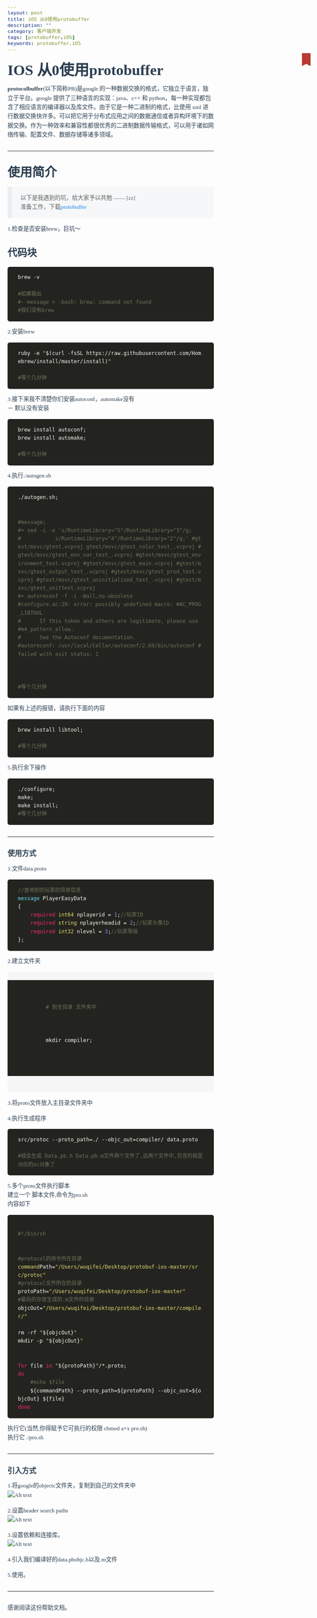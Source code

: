 ```yaml
---
layout: post
title: iOS 从0使用protobuffer
description: ""
category: 客户端开发
tags: [protobuffer,iOS]
keywords: protobuffer,iOS
---
```

<html>
 <head>
  <title>IOS 从0使用protobuffer</title>
  <basefont face="微软雅黑" size="2" />
  <meta http-equiv="Content-Type" content="text/html;charset=utf-8" />
  <meta name="exporter-version" content="Evernote Windows/277494; Windows/6.1.7601 Service Pack 1 (Win64);" />
  <meta name="content-class" content="maxiang" />
  <style>
    body, td {
      font-family: 微软雅黑;
      font-size: 10pt;
    }
  </style>
 </head>
 <body>
  <a name="342"> </a>
  <div>
   <a><span lang="v2" style="color: #2c3f51; line-height: 1.6;">
     <del style="position:relative;display:block;z-index:10;"></del></span></a>
   <a href="http://maxiang.io/#/?provider=evernote_int&amp;guid=f8d452e4-61b4-4980-be02-1bad5ee230b3&amp;notebook=IOS" style="position: absolute;color: #FFF;text-decoration: none;font-size: 12px;height: 25px;border-radius: 0;margin-top: -20px;right: 15px;background: rgba(0, 0, 0, 0);border-left: 10px solid #BB3A34;border-right: 10px solid #BB3A34;border-bottom: 5px solid rgba(0, 0, 0, 0);width: 0;text-indent:-100000px;">Edit</a>
   <div style="color: #2c3f51; line-height: 1.6;">
    <div style="line-height: 1.6;"></div>
    <div style="line-height: 1.6;"></div>
    <div style="line-height: 1.6;">
     <h1 style="font-size: 2.6em; margin: 1.2em 0 .6em 0; font-family: inherit; font-weight: bold; line-height: 1.1; color: inherit; margin-top: 21px; margin-bottom: 10.5px; text-align: start;">IOS 从0使用protobuffer</h1>
     <p style="margin: 0 0 1.1em; line-height: 1.6;"></p>
     <p style="margin: 0 0 1.1em; line-height: 1.6;"><strong style="font-weight: bold; line-height: 1.6;">protocolbuffer</strong>(以下简称PB)是google 的一种数据交换的格式，它独立于语言，独立于平台。google 提供了三种语言的实现：java、c++ 和 python，每一种实现都包含了相应语言的编译器以及库文件。由于它是一种二进制的格式，比使用 xml 进行数据交换快许多。可以把它用于分布式应用之间的数据通信或者异构环境下的数据交换。作为一种效率和兼容性都很优秀的二进制数据传输格式，可以用于诸如网络传输、配置文件、数据存储等诸多领域。</p>
    </div>
    <div style="line-height: 1.6;">
     <hr style="-moz-box-sizing: content-box; box-sizing: content-box; height: 0; margin-top: 21px; margin-bottom: 21px; border: 0; border-top: 1px solid rgba(102,128,153,0.1); margin: 2em 0; line-height: 1.6;" />
    </div>
    <div style="line-height: 1.6;">
     <h2 style="font-family: inherit; font-weight: bold; line-height: 1.1; color: inherit; margin-top: 21px; margin-bottom: 10.5px; font-size: 2.15em; margin: 1.2em 0 .6em 0; text-align: start;">使用简介</h2>
     <blockquote style="padding: 15px 20px; margin: 0 0 1.1em; border-left: 5px solid rgba(102,128,153,0.075); border-left-width: 10px; background-color: rgba(102,128,153,0.05); border-top-right-radius: 5px; border-bottom-right-radius: 5px;">
      <p style="margin: 0 0 1.1em; font-size: 1em; font-weight: 300; margin-bottom: 0; line-height: 1.6;">以下是我遇到的坑，给大家予以共勉 —— [zz] <br /> 准备工作，下载<a href="https://github.com/google/protobuf" style="background: transparent; color: #1980e6; text-decoration: none;" target="_blank">protobuffer</a></p>
     </blockquote>
     <p style="margin: 0 0 1.1em; line-height: 1.6;">1.检查是否安装brew，巨坑～</p>
    </div>
    <div style="line-height: 1.6;">
     <h3 style="font-family: inherit; font-weight: bold; color: inherit; margin-top: 21px; margin-bottom: 10.5px; font-size: 1.7em; margin: 1.2em 0 .6em 0; text-align: start; line-height: 1.6;">代码块</h3>
    </div>
    <div style="line-height: 1.6;">
     <pre style="font-family: 'Source Code Pro',monospace; white-space: pre-wrap; display: block; background-color: rgba(102,128,153,0.05); color: #333; word-wrap: break-word; font-size: .9em; background: #f6f6f6; line-height: 1.6; margin: 0 0 1.1em; padding: 0; border: 0; border-radius: 5px; text-align: start; word-break: break-all;"><code style="font-family: 'Source Code Pro',monospace; font-size: inherit; background-color: transparent; white-space: pre-wrap; border-radius: 0; color: #f8f8f2; display: block; background: #23241f; padding: 1.3em 2em;"><span style="line-height: 1.6; display: none; color: #75715e;">1.</span>brew -v<br /><span style="line-height: 1.6; display: none; color: #75715e;">2.</span><br /><span style="line-height: 1.6; display: none; color: #75715e;">3.</span><span style="line-height: 1.6; color: #75715e;">#如果输出</span><br /><span style="line-height: 1.6; display: none; color: #75715e;">4.</span><span style="line-height: 1.6; color: #75715e;">#--message &gt; -bash: brew: command not found</span><br /><span style="line-height: 1.6; display: none; color: #75715e;">5.</span><span style="line-height: 1.6; color: #75715e;">#我们没有brew</span><br /></code></pre>
     <p style="margin: 0 0 1.1em; line-height: 1.6;">2.安装brew</p>
    </div>
    <div style="line-height: 1.6;">
     <pre style="font-family: 'Source Code Pro',monospace; white-space: pre-wrap; display: block; background-color: rgba(102,128,153,0.05); color: #333; word-wrap: break-word; font-size: .9em; background: #f6f6f6; line-height: 1.6; margin: 0 0 1.1em; padding: 0; border: 0; border-radius: 5px; text-align: start; word-break: break-all;"><code style="font-family: 'Source Code Pro',monospace; font-size: inherit; background-color: transparent; white-space: pre-wrap; border-radius: 0; color: #f8f8f2; display: block; background: #23241f; padding: 1.3em 2em;"><span style="line-height: 1.6; display: none; color: #75715e;">1.</span>ruby <span style="line-height: 1.6;">-e</span> <span style="line-height: 1.6; color: #e6db74;">&quot;<span style="line-height: 1.6; color: #f8f8f2;">$(curl -fsSL https://raw.githubusercontent.com/Homebrew/install/master/install)</span>&quot;</span><br /><span style="line-height: 1.6; display: none; color: #75715e;">2.</span><br /><span style="line-height: 1.6; display: none; color: #75715e;">3.</span><span style="line-height: 1.6; color: #75715e;">#等个几分钟</span><br /></code></pre>
     <p style="margin: 0 0 1.1em; line-height: 1.6;">3.接下来我不清楚你们安装autoconf，automake没有 <br /> － 默认没有安装</p>
    </div>
    <div style="line-height: 1.6;">
     <pre style="font-family: 'Source Code Pro',monospace; white-space: pre-wrap; display: block; background-color: rgba(102,128,153,0.05); color: #333; word-wrap: break-word; font-size: .9em; background: #f6f6f6; line-height: 1.6; margin: 0 0 1.1em; padding: 0; border: 0; border-radius: 5px; text-align: start; word-break: break-all;"><code style="font-family: 'Source Code Pro',monospace; font-size: inherit; background-color: transparent; white-space: pre-wrap; border-radius: 0; color: #f8f8f2; display: block; background: #23241f; padding: 1.3em 2em;"><span style="line-height: 1.6; display: none; color: #75715e;">1.</span>brew install autoconf;<br /><span style="line-height: 1.6; display: none; color: #75715e;">2.</span>brew install automake;<br /><span style="line-height: 1.6; display: none; color: #75715e;">3.</span><br /><span style="line-height: 1.6; display: none; color: #75715e;">4.</span><span style="line-height: 1.6; color: #75715e;">#等个几分钟</span><br /></code></pre>
     <p style="margin: 0 0 1.1em; line-height: 1.6;">4.执行./autogen.sh</p>
    </div>
    <div style="line-height: 1.6;">
     <pre style="font-family: 'Source Code Pro',monospace; white-space: pre-wrap; display: block; background-color: rgba(102,128,153,0.05); color: #333; word-wrap: break-word; font-size: .9em; background: #f6f6f6; line-height: 1.6; margin: 0 0 1.1em; padding: 0; border: 0; border-radius: 5px; text-align: start; word-break: break-all;"><code style="font-family: 'Source Code Pro',monospace; font-size: inherit; background-color: transparent; white-space: pre-wrap; border-radius: 0; color: #f8f8f2; display: block; background: #23241f; padding: 1.3em 2em;"><span style="line-height: 1.6; display: none; color: #75715e;">1.</span>./autogen.sh;<br /><span style="line-height: 1.6; display: none; color: #75715e;">2.</span><br /><span style="line-height: 1.6; display: none; color: #75715e;">3.</span><br /><span style="line-height: 1.6; display: none; color: #75715e;">4.</span><span style="line-height: 1.6; color: #75715e;">#message;</span><br /><span style="line-height: 1.6; display: none; color: #75715e;">5.</span><span style="line-height: 1.6; color: #75715e;">#+ sed -i -e 's/RuntimeLibrary=&quot;5&quot;/RuntimeLibrary=&quot;3&quot;/g;</span><br /><span style="line-height: 1.6; display: none; color: #75715e;">6.</span><span style="line-height: 1.6; color: #75715e;">#           s/RuntimeLibrary=&quot;4&quot;/RuntimeLibrary=&quot;2&quot;/g;' #gtest/msvc/gtest.vcproj gtest/msvc/gtest_color_test_.vcproj #gtest/msvc/gtest_env_var_test_.vcproj #gtest/msvc/gtest_environment_test.vcproj #gtest/msvc/gtest_main.vcproj #gtest/msvc/gtest_output_test_.vcproj #gtest/msvc/gtest_prod_test.vcproj #gtest/msvc/gtest_uninitialized_test_.vcproj #gtest/msvc/gtest_unittest.vcproj</span><br /><span style="line-height: 1.6; display: none; color: #75715e;">7.</span><span style="line-height: 1.6; color: #75715e;">#+ autoreconf -f -i -Wall,no-obsolete</span><br /><span style="line-height: 1.6; display: none; color: #75715e;">8.</span><span style="line-height: 1.6; color: #75715e;">#configure.ac:29: error: possibly undefined macro: #AC_PROG_LIBTOOL</span><br /><span style="line-height: 1.6; display: none; color: #75715e;">9.</span><span style="line-height: 1.6; color: #75715e;">#      If this token and others are legitimate, please use #m4_pattern_allow.</span><br /><span style="line-height: 1.6; display: none; color: #75715e;">10.</span><span style="line-height: 1.6; color: #75715e;">#      See the Autoconf documentation.</span><br /><span style="line-height: 1.6; display: none; color: #75715e;">11.</span><span style="line-height: 1.6; color: #75715e;">#autoreconf: /usr/local/Cellar/autoconf/2.69/bin/autoconf #failed with exit status: 1</span><br /><span style="line-height: 1.6; display: none; color: #75715e;">12.</span><br /><span style="line-height: 1.6; display: none; color: #75715e;">13.</span><br /><span style="line-height: 1.6; display: none; color: #75715e;">14.</span><br /><span style="line-height: 1.6; display: none; color: #75715e;">15.</span><span style="line-height: 1.6; color: #75715e;">#等个几分钟</span><br /></code></pre>
     <p style="margin: 0 0 1.1em; line-height: 1.6;">如果有上述的报错，请执行下面的内容</p>
    </div>
    <div style="line-height: 1.6;">
     <pre style="font-family: 'Source Code Pro',monospace; white-space: pre-wrap; display: block; background-color: rgba(102,128,153,0.05); color: #333; word-wrap: break-word; font-size: .9em; background: #f6f6f6; line-height: 1.6; margin: 0 0 1.1em; padding: 0; border: 0; border-radius: 5px; text-align: start; word-break: break-all;"><code style="font-family: 'Source Code Pro',monospace; font-size: inherit; background-color: transparent; white-space: pre-wrap; border-radius: 0; color: #f8f8f2; display: block; background: #23241f; padding: 1.3em 2em;"><span style="line-height: 1.6; display: none; color: #75715e;">1.</span>brew install libtool;<br /><span style="line-height: 1.6; display: none; color: #75715e;">2.</span><br /><span style="line-height: 1.6; display: none; color: #75715e;">3.</span><span style="line-height: 1.6; color: #75715e;">#等个几分钟</span><br /></code></pre>
     <p style="margin: 0 0 1.1em; line-height: 1.6;">5.执行余下操作</p>
    </div>
    <div style="line-height: 1.6;">
     <pre style="font-family: 'Source Code Pro',monospace; white-space: pre-wrap; display: block; background-color: rgba(102,128,153,0.05); color: #333; word-wrap: break-word; font-size: .9em; background: #f6f6f6; line-height: 1.6; margin: 0 0 1.1em; padding: 0; border: 0; border-radius: 5px; text-align: start; word-break: break-all;"><code style="font-family: 'Source Code Pro',monospace; font-size: inherit; background-color: transparent; white-space: pre-wrap; border-radius: 0; color: #f8f8f2; display: block; background: #23241f; padding: 1.3em 2em;"><span style="line-height: 1.6; display: none; color: #75715e;">1.</span>./configure;<br /><span style="line-height: 1.6; display: none; color: #75715e;">2.</span>make;<br /><span style="line-height: 1.6; display: none; color: #75715e;">3.</span>make install;<br /><span style="line-height: 1.6; display: none; color: #75715e;">4.</span><span style="line-height: 1.6; color: #75715e;">#等个几分钟</span><br /></code></pre>
     <hr style="-moz-box-sizing: content-box; box-sizing: content-box; height: 0; margin-top: 21px; margin-bottom: 21px; border: 0; border-top: 1px solid rgba(102,128,153,0.1); margin: 2em 0; line-height: 1.6;" />
    </div>
    <div style="line-height: 1.6;">
     <h4 style="font-family: inherit; font-weight: bold; color: inherit; margin-top: 10.5px; margin-bottom: 10.5px; font-size: 1.25em; margin: 1.2em 0 .6em 0; text-align: start; line-height: 1.6;">使用方式</h4>
     <p style="margin: 0 0 1.1em; line-height: 1.6;">1.文件data.proto</p>
    </div>
    <div style="line-height: 1.6;">
     <pre style="font-family: 'Source Code Pro',monospace; white-space: pre-wrap; display: block; background-color: rgba(102,128,153,0.05); color: #333; word-wrap: break-word; font-size: .9em; background: #f6f6f6; line-height: 1.6; margin: 0 0 1.1em; padding: 0; border: 0; border-radius: 5px; text-align: start; word-break: break-all;"><code style="font-family: 'Source Code Pro',monospace; font-size: inherit; background-color: transparent; white-space: pre-wrap; border-radius: 0; color: #f8f8f2; display: block; background: #23241f; padding: 1.3em 2em;"><span style="line-height: 1.6; display: none; color: #75715e;">1.</span><span style="line-height: 1.6; color: #75715e;">//查询到的玩家的简单信息</span><br /><span style="line-height: 1.6; display: none; color: #75715e;">2.</span><span style="line-height: 1.6;"><span style="line-height: 1.6; color: #66d9ef;">message</span> <span style="line-height: 1.6; color: #f8f8f2;">PlayerEasyData</span><br /><span style="line-height: 1.6; display: none; color: #75715e;">3.</span></span>{<br /><span style="line-height: 1.6; display: none; color: #75715e;">4.</span>    <span style="line-height: 1.6; color: #f92672;">required</span> <span style="line-height: 1.6; color: #e6db74;">int64</span> nplayerid = <span style="line-height: 1.6; color: #ae81ff;">1</span>;<span style="line-height: 1.6; color: #75715e;">//玩家ID</span><br /><span style="line-height: 1.6; display: none; color: #75715e;">5.</span>    <span style="line-height: 1.6; color: #f92672;">required</span> <span style="line-height: 1.6; color: #e6db74;">string</span> nplayerheadid = <span style="line-height: 1.6; color: #ae81ff;">2</span>;<span style="line-height: 1.6; color: #75715e;">//玩家头像ID</span><br /><span style="line-height: 1.6; display: none; color: #75715e;">6.</span>    <span style="line-height: 1.6; color: #f92672;">required</span> <span style="line-height: 1.6; color: #e6db74;">int32</span> nlevel = <span style="line-height: 1.6; color: #ae81ff;">3</span>;<span style="line-height: 1.6; color: #75715e;">//玩家等级</span><br /><span style="line-height: 1.6; display: none; color: #75715e;">7.</span>};<br /></code></pre>
     <p style="margin: 0 0 1.1em; line-height: 1.6;">2.建立文件夹</p>
    </div>
    <div style="line-height: 1.6;">
     <pre style="font-family: 'Source Code Pro',monospace; white-space: pre-wrap; display: block; background-color: rgba(102,128,153,0.05); color: #333; word-wrap: break-word; font-size: .9em; background: #f6f6f6; line-height: 1.6; margin: 0 0 1.1em; padding: 0; border: 0; border-radius: 5px; text-align: start; word-break: break-all;">
       <code style="font-family: 'Source Code Pro',monospace; font-size: inherit; background-color: transparent; white-space: pre-wrap; border-radius: 0; color: #f8f8f2; display: block; background: #23241f; padding: 1.3em 2em;">
         <span style="line-height: 1.6; display: none; color: #75715e;">1.</span>
         <span style="line-height: 1.6; color: #75715e;"># 到主目录 文件夹中</span>
         <br />
         <span style="line-height: 1.6; display: none; color: #75715e;">2.</span>
         <span style="line-height: 1.6; display: none; color: #75715e;">3.</span>mkdir compiler;
         <br />
       </code>
     </pre>
     <p style="margin: 0 0 1.1em; line-height: 1.6;">3.将proto文件放入主目录文件夹中</p>
     <p style="margin: 0 0 1.1em; line-height: 1.6;">4.执行生成程序</p>
    </div>
    <div style="line-height: 1.6;">
     <pre style="font-family: 'Source Code Pro',monospace; white-space: pre-wrap; display: block; background-color: rgba(102,128,153,0.05); color: #333; word-wrap: break-word; font-size: .9em; background: #f6f6f6; line-height: 1.6; margin: 0 0 1.1em; padding: 0; border: 0; border-radius: 5px; text-align: start; word-break: break-all;"><code style="font-family: 'Source Code Pro',monospace; font-size: inherit; background-color: transparent; white-space: pre-wrap; border-radius: 0; color: #f8f8f2; display: block; background: #23241f; padding: 1.3em 2em;"><span style="line-height: 1.6; display: none; color: #75715e;">1.</span>src/protoc --proto_path=./ --objc_out=compiler/ data.proto<br /><span style="line-height: 1.6; display: none; color: #75715e;">2.</span><br /><span style="line-height: 1.6; display: none; color: #75715e;">3.</span><span style="line-height: 1.6; color: #75715e;">#就会生成 Data.pb.h Data.pb.m文件两个文件了,这两个文件中,包含的就是 对应的oc对象了</span><br /></code></pre>
     <p style="margin: 0 0 1.1em; line-height: 1.6;">5.多个proto文件执行脚本 <br /> 建立一个 脚本文件,命令为pro.sh <br /> 内容如下</p>
    </div>
    <div style="line-height: 1.6;">
     <pre style="font-family: 'Source Code Pro',monospace; white-space: pre-wrap; display: block; background-color: rgba(102,128,153,0.05); color: #333; word-wrap: break-word; font-size: .9em; background: #f6f6f6; line-height: 1.6; margin: 0 0 1.1em; padding: 0; border: 0; border-radius: 5px; text-align: start; word-break: break-all;"><code style="font-family: 'Source Code Pro',monospace; font-size: inherit; background-color: transparent; white-space: pre-wrap; border-radius: 0; color: #f8f8f2; display: block; background: #23241f; padding: 1.3em 2em;"><span style="line-height: 1.6; display: none; color: #75715e;">1.</span><br /><span style="line-height: 1.6; display: none; color: #75715e;">2.</span><span style="line-height: 1.6; color: #75715e;">#!/bin/sh<br /><span style="line-height: 1.6; display: none; color: #75715e;">3.</span><br /><span style="line-height: 1.6; display: none; color: #75715e;">4.</span></span><br /><span style="line-height: 1.6; display: none; color: #75715e;">5.</span><span style="line-height: 1.6; color: #75715e;">#protocol的命令所在目录</span><br /><span style="line-height: 1.6; display: none; color: #75715e;">6.</span><span style="line-height: 1.6; color: #e6db74;">command</span>Path=<span style="line-height: 1.6; color: #e6db74;">&quot;/Users/wuqifei/Desktop/protobuf-ios-master/src/protoc&quot;</span><br /><span style="line-height: 1.6; display: none; color: #75715e;">7.</span><span style="line-height: 1.6; color: #75715e;">#protocol文件所在的目录</span><br /><span style="line-height: 1.6; display: none; color: #75715e;">8.</span>protoPath=<span style="line-height: 1.6; color: #e6db74;">&quot;/Users/wuqifei/Desktop/protobuf-ios-master&quot;</span><br /><span style="line-height: 1.6; display: none; color: #75715e;">9.</span><span style="line-height: 1.6; color: #75715e;">#最后的存放生成的.m文件的目录</span><br /><span style="line-height: 1.6; display: none; color: #75715e;">10.</span>objcOut=<span style="line-height: 1.6; color: #e6db74;">&quot;/Users/wuqifei/Desktop/protobuf-ios-master/compiler/&quot;</span><br /><span style="line-height: 1.6; display: none; color: #75715e;">11.</span><br /><span style="line-height: 1.6; display: none; color: #75715e;">12.</span>rm -rf <span style="line-height: 1.6; color: #e6db74;">&quot;<span style="line-height: 1.6; color: #f8f8f2;">${objcOut}</span>&quot;</span><br /><span style="line-height: 1.6; display: none; color: #75715e;">13.</span>mkdir -p <span style="line-height: 1.6; color: #e6db74;">&quot;<span style="line-height: 1.6; color: #f8f8f2;">${objcOut}</span>&quot;</span><br /><span style="line-height: 1.6; display: none; color: #75715e;">14.</span><br /><span style="line-height: 1.6; display: none; color: #75715e;">15.</span><br /><span style="line-height: 1.6; display: none; color: #75715e;">16.</span><span style="line-height: 1.6; color: #f92672;">for</span> file <span style="line-height: 1.6; color: #f92672;">in</span> <span style="line-height: 1.6; color: #e6db74;">&quot;<span style="line-height: 1.6; color: #f8f8f2;">${protoPath}</span>&quot;</span>/*.proto;  <br /><span style="line-height: 1.6; display: none; color: #75715e;">17.</span><span style="line-height: 1.6; color: #f92672;">do</span>  <br /><span style="line-height: 1.6; display: none; color: #75715e;">18.</span>    <span style="line-height: 1.6; color: #75715e;">#echo $file </span><br /><span style="line-height: 1.6; display: none; color: #75715e;">19.</span>    <span style="line-height: 1.6; color: #f8f8f2;">${commandPath}</span> --proto_path=<span style="line-height: 1.6; color: #f8f8f2;">${protoPath}</span> --objc_out=<span style="line-height: 1.6; color: #f8f8f2;">${objcOut}</span> <span style="line-height: 1.6; color: #f8f8f2;">${file}</span> <br /><span style="line-height: 1.6; display: none; color: #75715e;">20.</span><span style="line-height: 1.6; color: #f92672;">done</span>  <br /></code></pre>
     <p style="margin: 0 0 1.1em; line-height: 1.6;">执行它(当然,你得赋予它可执行的权限 chmod a+x pro.sh) <br /> 执行它 ./pro.sh</p>
     <hr style="-moz-box-sizing: content-box; box-sizing: content-box; height: 0; margin-top: 21px; margin-bottom: 21px; border: 0; border-top: 1px solid rgba(102,128,153,0.1); margin: 2em 0; line-height: 1.6;" />
    </div>
    <div style="line-height: 1.6;">
     <h4 style="font-family: inherit; font-weight: bold; color: inherit; margin-top: 10.5px; margin-bottom: 10.5px; font-size: 1.25em; margin: 1.2em 0 .6em 0; text-align: start; line-height: 1.6;">引入方式</h4>
     <p style="margin: 0 0 1.1em; line-height: 1.6;">1.将google的objectc文件夹，复制到自己的文件夹中 <br /> <img src="../../../assets/img/proto1.png" type="image/png" alt="Alt text" longdesc="./proto1.png" style="border: 0; vertical-align: middle; max-width: 100%;" title="" /></p>
     <p style="margin: 0 0 1.1em; line-height: 1.6;">2.设置header search paths <br /> <img src="../../../assets/img/proto2.png" type="image/png" alt="Alt text" longdesc="./proto2.png" style="border: 0; vertical-align: middle; max-width: 100%;" title="" /></p>
     <p style="margin: 0 0 1.1em; line-height: 1.6;">3.设置依赖和连接库。 <br /> <img src="../../../assets/img/proto3.png" type="image/png" alt="Alt text" longdesc="./proto3.png" style="border: 0; vertical-align: middle; max-width: 100%;" title="" /></p>
     <p style="margin: 0 0 1.1em; line-height: 1.6;">4.引入我们编译好的data.pbobjc.h以及.m文件</p>
     <p style="margin: 0 0 1.1em; line-height: 1.6;">5.使用。</p>
     <hr style="-moz-box-sizing: content-box; box-sizing: content-box; height: 0; margin-top: 21px; margin-bottom: 21px; border: 0; border-top: 1px solid rgba(102,128,153,0.1); margin: 2em 0; line-height: 1.6;" />
     <p style="margin: 0 0 1.1em; line-height: 1.6;">感谢阅读这份帮助文档。</p>
    </div>
    <div style="line-height: 1.6;"></div>
   </div>
   <center style="display:none">
    %23%20IOS%20%u4ECE0%u4F7F%u7528protobuffer%0A%0A@%28IOS%29%5B%u5E2E%u52A9%2C%20protocolbuffer%2C%20ios%2C%20published%5D%0A%0A**protocolbuffer**%28%u4EE5%u4E0B%u7B80%u79F0PB%29%u662Fgoogle%20%u7684%u4E00%u79CD%u6570%u636E%u4EA4%u6362%u7684%u683C%u5F0F%uFF0C%u5B83%u72EC%u7ACB%u4E8E%u8BED%u8A00%uFF0C%u72EC%u7ACB%u4E8E%u5E73%u53F0%u3002google%20%u63D0%u4F9B%u4E86%u4E09%u79CD%u8BED%u8A00%u7684%u5B9E%u73B0%uFF1Ajava%u3001c++%20%u548C%20python%uFF0C%u6BCF%u4E00%u79CD%u5B9E%u73B0%u90FD%u5305%u542B%u4E86%u76F8%u5E94%u8BED%u8A00%u7684%u7F16%u8BD1%u5668%u4EE5%u53CA%u5E93%u6587%u4EF6%u3002%u7531%u4E8E%u5B83%u662F%u4E00%u79CD%u4E8C%u8FDB%u5236%u7684%u683C%u5F0F%uFF0C%u6BD4%u4F7F%u7528%20xml%20%u8FDB%u884C%u6570%u636E%u4EA4%u6362%u5FEB%u8BB8%u591A%u3002%u53EF%u4EE5%u628A%u5B83%u7528%u4E8E%u5206%u5E03%u5F0F%u5E94%u7528%u4E4B%u95F4%u7684%u6570%u636E%u901A%u4FE1%u6216%u8005%u5F02%u6784%u73AF%u5883%u4E0B%u7684%u6570%u636E%u4EA4%u6362%u3002%u4F5C%u4E3A%u4E00%u79CD%u6548%u7387%u548C%u517C%u5BB9%u6027%u90FD%u5F88%u4F18%u79C0%u7684%u4E8C%u8FDB%u5236%u6570%u636E%u4F20%u8F93%u683C%u5F0F%uFF0C%u53EF%u4EE5%u7528%u4E8E%u8BF8%u5982%u7F51%u7EDC%u4F20%u8F93%u3001%u914D%u7F6E%u6587%u4EF6%u3001%u6570%u636E%u5B58%u50A8%u7B49%u8BF8%u591A%u9886%u57DF%u3002%0A%20%0A-------------------%0A%0A%23%23%20%u4F7F%u7528%u7B80%u4ECB%0A%0A%3E%20%u4EE5%u4E0B%u662F%u6211%u9047%u5230%u7684%u5751%uFF0C%u7ED9%u5927%u5BB6%u4E88%u4EE5%u5171%u52C9%20%20%20%20%u2014%u2014%20%5Bzz%5D%0A%u51C6%u5907%u5DE5%u4F5C%uFF0C%u4E0B%u8F7D%5Bprotobuffer%5D%28https%3A//github.com/google/protobuf%29%0A%0A1.%u68C0%u67E5%u662F%u5426%u5B89%u88C5brew%uFF0C%u5DE8%u5751%uFF5E%0A%0A%23%23%23%20%u4EE3%u7801%u5757%0A%60%60%60%20bash%0Abrew%20-v%0A%0A%23%u5982%u679C%u8F93%u51FA%0A%23--message%20%3E%20-bash%3A%20brew%3A%20command%20not%20found%0A%23%u6211%u4EEC%u6CA1%u6709brew%0A%60%60%60%0A%0A2.%u5B89%u88C5brew%0A%60%60%60%20bash%0Aruby%20-e%20%22%24%28curl%20-fsSL%20https%3A//raw.githubusercontent.com/Homebrew/install/master/install%29%22%0A%0A%23%u7B49%u4E2A%u51E0%u5206%u949F%0A%60%60%60%0A3.%u63A5%u4E0B%u6765%u6211%u4E0D%u6E05%u695A%u4F60%u4EEC%u5B89%u88C5autoconf%uFF0Cautomake%u6CA1%u6709%0A%09%uFF0D%20%u9ED8%u8BA4%u6CA1%u6709%u5B89%u88C5%0A%60%60%60%20bash%0Abrew%20install%20autoconf%3B%0Abrew%20install%20automake%3B%0A%0A%23%u7B49%u4E2A%u51E0%u5206%u949F%0A%60%60%60%0A%0A4.%u6267%u884C./autogen.sh%0A%60%60%60%20bash%0A./autogen.sh%3B%0A%0A%0A%23message%3B%0A%23+%20sed%20-i%20-e%20%27s/RuntimeLibrary%3D%225%22/RuntimeLibrary%3D%223%22/g%3B%0A%23%20%20%20%20%20%20%20%20%20%20%20s/RuntimeLibrary%3D%224%22/RuntimeLibrary%3D%222%22/g%3B%27%20%23gtest/msvc/gtest.vcproj%20gtest/msvc/gtest_color_test_.vcproj%20%23gtest/msvc/gtest_env_var_test_.vcproj%20%23gtest/msvc/gtest_environment_test.vcproj%20%23gtest/msvc/gtest_main.vcproj%20%23gtest/msvc/gtest_output_test_.vcproj%20%23gtest/msvc/gtest_prod_test.vcproj%20%23gtest/msvc/gtest_uninitialized_test_.vcproj%20%23gtest/msvc/gtest_unittest.vcproj%0A%23+%20autoreconf%20-f%20-i%20-Wall%2Cno-obsolete%0A%23configure.ac%3A29%3A%20error%3A%20possibly%20undefined%20macro%3A%20%23AC_PROG_LIBTOOL%0A%23%20%20%20%20%20%20If%20this%20token%20and%20others%20are%20legitimate%2C%20please%20use%20%23m4_pattern_allow.%0A%23%20%20%20%20%20%20See%20the%20Autoconf%20documentation.%0A%23autoreconf%3A%20/usr/local/Cellar/autoconf/2.69/bin/autoconf%20%23failed%20with%20exit%20status%3A%201%0A%0A%0A%0A%23%u7B49%u4E2A%u51E0%u5206%u949F%0A%60%60%60%0A%u5982%u679C%u6709%u4E0A%u8FF0%u7684%u62A5%u9519%uFF0C%u8BF7%u6267%u884C%u4E0B%u9762%u7684%u5185%u5BB9%0A%60%60%60%20bash%0Abrew%20install%20libtool%3B%0A%0A%23%u7B49%u4E2A%u51E0%u5206%u949F%0A%60%60%60%0A%0A5.%u6267%u884C%u4F59%u4E0B%u64CD%u4F5C%0A%60%60%60%20bash%0A./configure%3B%0Amake%3B%0Amake%20install%3B%0A%23%u7B49%u4E2A%u51E0%u5206%u949F%0A%60%60%60%0A%0A----%0A%23%23%23%23%u4F7F%u7528%u65B9%u5F0F%0A%0A1.%u6587%u4EF6data.proto%0A%60%60%60%20protobuf%0A//%u67E5%u8BE2%u5230%u7684%u73A9%u5BB6%u7684%u7B80%u5355%u4FE1%u606F%0Amessage%20PlayerEasyData%0A%7B%0A%20%20%20%20required%20int64%20nplayerid%20%3D%201%3B//%u73A9%u5BB6ID%0A%20%20%20%20required%20string%20nplayerheadid%20%3D%202%3B//%u73A9%u5BB6%u5934%u50CFID%0A%20%20%20%20required%20int32%20nlevel%20%3D%203%3B//%u73A9%u5BB6%u7B49%u7EA7%0A%7D%3B%0A%60%60%60%0A%0A2.%u5EFA%u7ACB%u6587%u4EF6%u5939%0A%60%60%60%20bash%0A%23%20%u5230compiler%20%u6587%u4EF6%u5939%u4E2D%0Acd%20compiler%3B%0Amkdir%20build%3B%0Amkdir%20 %3B%0A%60%60%60%0A%0A3.%u5C06proto%u6587%u4EF6%u653E%u5165src%u6587%u4EF6%u5939%u4E2D%0A%0A4.%u6267%u884C%u751F%u6210%u7A0B%u5E8F%0A%60%60%60%20bash%0Asrc/protoc%20--proto_path%3Dsrc%20--objc_out%3D %20data.proto%0A%0A%23%u5C31%u4F1A%u751F%u6210%20Data.pb.h%20Data.pb.m%u6587%u4EF6%u4E24%u4E2A%u6587%u4EF6%u4E86%2C%u8FD9%u4E24%u4E2A%u6587%u4EF6%u4E2D%2C%u5305%u542B%u7684%u5C31%u662F%20%u5BF9%u5E94%u7684oc%u5BF9%u8C61%u4E86%0A%60%60%60%0A%0A5.%u591A%u4E2Aproto%u6587%u4EF6%u6267%u884C%u811A%u672C%0A%u5EFA%u7ACB%u4E00%u4E2A%20%u811A%u672C%u6587%u4EF6%2C%u547D%u4EE4%u4E3Apro.sh%0A%u5185%u5BB9%u5982%u4E0B%0A%60%60%60%20bash%0A%0A%23%21/bin/sh%0A%0A%0A%23protocol%u7684%u547D%u4EE4%u6240%u5728%u76EE%u5F55%0AcommandPath%3D%22/Users/wuqifei/Desktop/protobuf-ios-master/src/protoc%22%0A%23protocol%u6587%u4EF6%u6240%u5728%u7684%u76EE%u5F55%0AprotoPath%3D%22/Users/wuqifei/Desktop/protobuf-ios-master%22%0A%23%u6700%u540E%u7684%u5B58%u653E%u751F%u6210%u7684.m%u6587%u4EF6%u7684%u76EE%u5F55%0AobjcOut%3D%22/Users/wuqifei/Desktop/protobuf-ios-master/compiler/%22%0A%0Arm%20-rf%20%22%24%7BobjcOut%7D%22%0Amkdir%20-p%20%22%24%7BobjcOut%7D%22%0A%0A%0Afor%20file%20in%20%22%24%7BprotoPath%7D%22/*.proto%3B%20%20%0Ado%20%20%0A%20%20%20%20%23echo%20%24file%20%0A%20%20%20%20%24%7BcommandPath%7D%20--proto_path%3D%24%7BprotoPath%7D%20--objc_out%3D%24%7BobjcOut%7D%20%24%7Bfile%7D%20%0Adone%20%20%0A%60%60%60%0A%u6267%u884C%u5B83%28%u5F53%u7136%2C%u4F60%u5F97%u8D4B%u4E88%u5B83%u53EF%u6267%u884C%u7684%u6743%u9650%20chmod%20a+x%20pro.sh%29%0A%u6267%u884C%u5B83%20%20./pro.sh%0A%0A----%0A%23%23%23%23%u5F15%u5165%u65B9%u5F0F%0A%0A1.%u5C06google%u7684objectc%u6587%u4EF6%u5939%uFF0C%u590D%u5236%u5230%u81EA%u5DF1%u7684%u6587%u4EF6%u5939%u4E2D%0A%21%5BAlt%20text%5D%28./1450937401512.png%29%0A%0A2.%u8BBE%u7F6Eheader%20search%20paths%0A%21%5BAlt%20text%5D%28./1450937483085.png%29%0A%0A3.%u8BBE%u7F6E%u4F9D%u8D56%u548C%u8FDE%u63A5%u5E93%u3002%0A%21%5BAlt%20text%5D%28./1450937521339.png%29%0A%0A4.%u5F15%u5165%u6211%u4EEC%u7F16%u8BD1%u597D%u7684data.pbobjc.h%u4EE5%u53CA.m%u6587%u4EF6%0A%0A5.%u4F7F%u7528%u3002%0A%0A---------%0A%u611F%u8C22%u9605%u8BFB%u8FD9%u4EFD%u5E2E%u52A9%u6587%u6863%u3002%0A%0A
   </center>
   <br />
  </div>
 </body>
</html>
